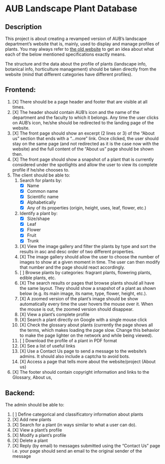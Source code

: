 # AUB Landscape Plant Database

## Description

This project is about creating a revamped version of AUB’s landscape department’s website that is, mainly, used to display and manage profiles of plants. You may always refer to [the old website](https://landscapeplants.aub.edu.lb/) to get an idea about what each of the below mentioned specifications exactly means.

The structure and the data about the profile of plants (landscape info, botanical info, horticulture management) should be taken directly from the website (mind that different categories have different profiles).

## Frontend:
1. [X] There should be a page header and footer that are visible at all times.
2. [X] The header should contain AUB’s icon and the name of the department and the faculty to which it belongs. Any time the user clicks on AUB’s icon, he/she should be redirected to the landing page of the website.
3. [X] The front page should show an excerpt (2 lines or 3) of the “About us” section that ends with a “…more” link. Once clicked, the user should stay on the same page (and not redirected as it is the case now with the website) and the full content of the “About us” page should be shown then.
4. [X] The front page should show a snapshot of a plant that is currently considered under the spotlights and allow the user to view its complete profile if he/she chooses to.
5. The client should be able to:
    1. Search for plants by:
        - [X] Name
        - [X] Common name
        - [X] Scientific name
        - [X] Alphabetically
        - [X] Any of its properties (origin, height, uses, leaf, flower, etc.)
    2. Identify a plant by:
        - [X] Size/shape
        - [X] Leaf
        - [X] Flower
        - [X] Fruit
        - [X] Trunk
    3. [X] View the image gallery and filter the plants by type and sort the results in asc and desc order of two different properties.
    4. [X] The image gallery should allow the user to choose the number of images to show at a given moment in time. The user can then modify that number and the page should react accordingly.
    5. [ ] Browse plants by categories: fragrant plants, flowering plants, edible plants, etc.
    6. [X] The search results or pages that browse plants should all have the same layout. They should show a snapshot of a plant as shown below (e.g. its main image, its name, type, flower, height, etc.).
    7. [X] A zoomed version of the plant’s image should be show automatically every time the user hovers the mouse over it. When the mouse is out, the zoomed version should disappear.
    8. [X] View a plant’s complete profile
    9. [X] Search a plant directly on Google with a single mouse click
    10. [X] Check the glossary about plants (currently the page shows all the terms, which makes loading the page slow. Change this behavior to make the page lighter on the network and while being viewed).
    11. [ ] Download the profile of a plant in PDF format
    12. [X] See a list of useful links
    13. [X] Use a Contact Us page to send a message to the website’s admins. It should also include a captcha to avoid bots.
    14. [X] Access a page that tells more about the website/project (About us)
6. [X] The footer should contain copyright information and links to the Glossary, About us,


## Backend:
The admin should be able to:
1. [ ] Define categorical and classificatory information about plants
2. [X] Add new plants
3. [X] Search for a plant (in ways similar to what a user can do).
4. [X] View a plant’s profile
5. [X] Modify a plant’s profile
6. [X] Delete a plant
7. [X] Reply (by email) to messages submitted using the “Contact Us” page i.e. your page should send an email to the original sender of the message
